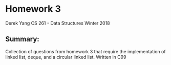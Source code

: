 # Homework 3
Derek Yang
CS 261 - Data Structures
Winter 2018

## Summary:
Collection of questions from homework 3 that require the implementation of linked list, deque, and a circular linked list.
Written in C99

